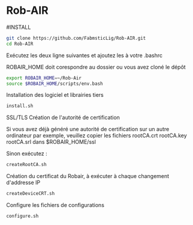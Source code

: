 # Rob-AIR

#INSTALL


```bash
git clone https://github.com/FabmsticLig/Rob-AIR.git
cd Rob-AIR
```

Exécutez les deux ligne suivantes et ajoutez les à votre .bashrc 

ROBAIR_HOME doit corespondre au dossier ou vous avez cloné le dépôt
```bash
export ROBAIR_HOME=~/Rob-Air
source $ROBAIR_HOME/scripts/env.bash
```

Installation des logiciel et librairies tiers

```bash
install.sh
```

SSL/TLS
Création de l'autorité de certification

Si vous avez déjà généré une autorité de certification sur un autre ordinateur par exemple, veuillez copier les fichiers rootCA.crt  rootCA.key  rootCA.srl dans $ROBAIR_HOME/ssl

Sinon exécutez :

```bash
createRootCA.sh
```

Création du certificat du Robair, à exécuter à chaque changement d'addresse IP
```bash
createDeviceCRT.sh
```

Configure les fichiers de configurations

```bash
configure.sh
```



